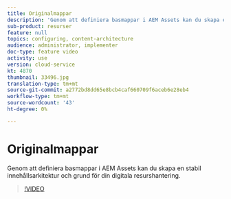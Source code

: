 ```yaml
---
title: Originalmappar
description: 'Genom att definiera basmappar i AEM Assets kan du skapa en stabil innehållsarkitektur och grund för din digitala resurshantering. '
sub-product: resurser
feature: null
topics: configuring, content-architecture
audience: administrator, implementer
doc-type: feature video
activity: use
version: cloud-service
kt: 4870
thumbnail: 33496.jpg
translation-type: tm+mt
source-git-commit: a2772bd8dd65e8bcb4caf660709f6aceb6e28eb4
workflow-type: tm+mt
source-wordcount: '43'
ht-degree: 0%

---
```



# Originalmappar

Genom att definiera basmappar i AEM Assets kan du skapa en stabil innehållsarkitektur och grund för din digitala resurshantering.

>[!VIDEO](https://video.tv.adobe.com/v/33496/?quality=12&learn=on&hidetitle=true)
